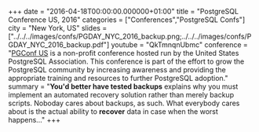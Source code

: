 +++
date = "2016-04-18T00:00:00.000000+01:00"
title = "PostgreSQL Conference US, 2016"
categories = ["Conferences","PostgreSQL Confs"]
city = "New York, US"
slides = ["../../../images/confs/PGDAY_NYC_2016_backup.png;../../../images/confs/PGDAY_NYC_2016_backup.pdf"]
youtube = "QkTmnqnUbmc"
conference = "[PGConf US](https://www.pgconf.us) is a non-profit conference hosted run by the United States PostgreSQL Association. This conference is part of the effort to grow the PostgreSQL community by increasing awareness and providing the appropriate training and resources to further PostgreSQL adoption."
summary = "**You'd better have tested backups** explains why you must implement an automated recovery solution rather than merely backup scripts. Noboday cares about backups, as such. What everybody cares about is the actual ability to **recover** data in case when the worst happens…"
+++
